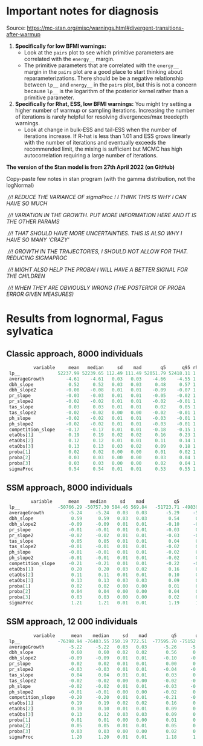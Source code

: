# Important notes for diagnosis

Source: https://mc-stan.org/misc/warnings.html#divergent-transitions-after-warmup

1. **Specifically for low BFMI warnings:**
	- Look at the `pairs` plot to see which primitive parameters are correlated with the `energy__` margin.
	- The primitive parameters that are correlated with the `energy__` margin in the `pairs` plot are a good place to start thinking about reparameterizations. There should be be a negative relationship between `lp__` and `energy__` in the `pairs` plot, but this is not a concern because `lp__` is the logarithm of the posterior kernel rather than a primitive parameter.
2. **Specifically for Rhat, ESS, low BFMI warnings:** You might try setting a higher number of warmup or sampling iterations. Increasing the number of iterations is rarely helpful for resolving divergences/max treedepth warnings.
	- Look at change in bulk-ESS and tail-ESS when the number of iterations increase. If R-hat is less than 1.01 and ESS grows linearly with the number of iterations and eventually exceeds the recommended limit, the mixing is sufficient but MCMC has high autocorrelation requiring a large number of iterations.

**The version of the Stan model is from 27th April 2022 (on GitHub)**



Copy-paste few notes in stan program (with the gamma distribution, not the logNormal)

​    *//! REDUCE THE VARIANCE OF sigmaProc ! I THINK THIS IS WHY I CAN HAVE SO MUCH*

​    *//! VARIATION IN THE GROWTH. PUT MORE INFORMATION HERE AND IT IS THE OTHER PARAMS*

​    *//! THAT SHOULD HAVE MORE UNCERTAINTIES. THIS IS ALSO WHY I HAVE SO MANY 'CRAZY'*

​    *//! GROWTH IN THE TRAJECTORIES, I SHOULD NOT ALLOW FOR THAT. REDUCING SIGMAPROC*

​    *//! MIGHT ALSO HELP THE PROBA! I WILL HAVE A BETTER SIGNAL FOR THE CHILDREN*

​    *//! WHEN THEY ARE OBVIOUSLY WRONG (THE POSTERIOR OF PROBA ERROR GIVEN MEASURES)*



# Results from lognormal, Fagus sylvatica

## Classic approach, 8000 individuals

```R
          variable     mean   median     sd    mad       q5      q95 rhat ess_bulk ess_tail
 lp__              52237.99 52239.65 112.49 111.49 52051.79 52418.11 1.02      205      776
 averageGrowth        -4.61    -4.61   0.03   0.03    -4.66    -4.55 1.02      172      851
 dbh_slope             0.52     0.52   0.03   0.03     0.48     0.57 1.04       47      511
 dbh_slope2           -0.08    -0.08   0.01   0.01    -0.09    -0.07 1.05       37      474
 pr_slope             -0.03    -0.03   0.01   0.01    -0.05    -0.02 1.00      779     1617
 pr_slope2            -0.02    -0.02   0.01   0.01    -0.02    -0.01 1.01      431     1359
 tas_slope             0.03     0.03   0.01   0.01     0.02     0.05 1.00     1635     1903
 tas_slope2           -0.02    -0.02   0.00   0.00    -0.02    -0.01 1.00     1208     1464
 ph_slope             -0.02    -0.02   0.01   0.01    -0.03    -0.01 1.00     2140     2149
 ph_slope2            -0.02    -0.02   0.01   0.01    -0.03    -0.01 1.00     2140     2239
 competition_slope    -0.17    -0.17   0.01   0.01    -0.18    -0.15 1.02      357     1945
 etaObs[1]             0.19     0.19   0.02   0.02     0.16     0.23 1.01     1087     1837
 etaObs[2]             0.12     0.12   0.01   0.01     0.11     0.14 1.00      495     1168
 etaObs[3]             0.13     0.13   0.03   0.02     0.09     0.18 1.00     3040     1929
 proba[1]              0.02     0.02   0.00   0.00     0.01     0.02 1.03       70      947
 proba[2]              0.03     0.03   0.00   0.00     0.03     0.04 1.04       66      381
 proba[3]              0.03     0.03   0.00   0.00     0.02     0.04 1.00     2884     2187
 sigmaProc             0.54     0.54   0.01   0.01     0.53     0.55 1.03       80     1511
```



## SSM approach, 8000 individuals

```R
         variable      mean    median     sd    mad           q5       q95 rhat ess_bulk ess_tail
 lp__              -50766.29 -50757.30 584.46 569.84   -51723.71 -49839.90 1.02      170      385
 averageGrowth         -5.24     -5.24   0.03   0.03       -5.29     -5.18 1.01      512     1026
 dbh_slope              0.59      0.59   0.03   0.03        0.54      0.64 1.00      622     1358
 dbh_slope2            -0.09     -0.09   0.01   0.01       -0.10     -0.08 1.00      580     1414
 pr_slope              -0.01     -0.01   0.01   0.01       -0.03      0.02 1.00      838     1565
 pr_slope2             -0.02     -0.02   0.01   0.01       -0.03     -0.01 1.01      596     1280
 tas_slope              0.05      0.05   0.01   0.01        0.04      0.06 1.00     1781     2251
 tas_slope2            -0.01     -0.01   0.01   0.01       -0.02      0.00 1.00     1357     1867
 ph_slope              -0.01     -0.01   0.01   0.01       -0.02      0.00 1.00     2472     2908
 ph_slope2             -0.01     -0.01   0.01   0.01       -0.02      0.00 1.00     2703     2868
 competition_slope     -0.21     -0.21   0.01   0.01       -0.22     -0.19 1.00     1261     2210
 etaObs[1]              0.20      0.20   0.03   0.02        0.16      0.25 1.00     2957     2052
 etaObs[2]              0.11      0.11   0.01   0.01        0.10      0.13 1.01      711     2115
 etaObs[3]              0.13      0.13   0.03   0.03        0.09      0.18 1.00     5536     2083
 proba[1]               0.02      0.02   0.00   0.00        0.01      0.02 1.00     1065     1998
 proba[2]               0.04      0.04   0.00   0.00        0.04      0.05 1.00      298      559
 proba[3]               0.03      0.03   0.00   0.00        0.02      0.04 1.00     4211     1896
 sigmaProc              1.21      1.21   0.01   0.01        1.19      1.23 1.01      165      398
```



## SSM approach, 12 000 individuals

```R
          variable      mean    median     sd    mad         q5       q95 rhat ess_bulk ess_tail
 lp__              -76398.94 -76403.55 750.19 772.51  -77595.70 -75152.74 1.04       73      335
 averageGrowth         -5.22     -5.22   0.03   0.03      -5.26     -5.17 1.02      344     1085
 dbh_slope              0.60      0.60   0.02   0.02       0.56      0.64 1.01      683     1505
 dbh_slope2            -0.09     -0.09   0.01   0.01      -0.10     -0.09 1.01      542     1529
 pr_slope               0.02      0.02   0.01   0.01       0.00      0.04 1.00      987     1429
 pr_slope2             -0.03     -0.03   0.01   0.01      -0.04     -0.02 1.01      656     1171
 tas_slope              0.04      0.04   0.01   0.01       0.03      0.05 1.00     1312     2266
 tas_slope2            -0.02     -0.02   0.00   0.00      -0.02     -0.01 1.00     1196     2109
 ph_slope              -0.02     -0.02   0.01   0.01      -0.03     -0.01 1.00     2026     2521
 ph_slope2             -0.01     -0.01   0.00   0.00      -0.02      0.00 1.00     2095     2255
 competition_slope     -0.20     -0.20   0.01   0.01      -0.21     -0.19 1.00     1324     2313
 etaObs[1]              0.19      0.19   0.02   0.02       0.16      0.23 1.00     2315     2491
 etaObs[2]              0.10      0.10   0.01   0.01       0.09      0.11 1.01      741     1553
 etaObs[3]              0.13      0.12   0.03   0.03       0.09      0.18 1.01      433     1773
 proba[1]               0.01      0.01   0.00   0.00       0.01      0.02 1.00      949     1523
 proba[2]               0.05      0.05   0.01   0.01       0.05      0.06 1.02      156      652
 proba[3]               0.03      0.03   0.00   0.00       0.02      0.03 1.00     3808     2257
 sigmaProc              1.20      1.20   0.01   0.01       1.18      1.21 1.04       69      312
```

